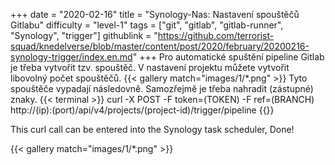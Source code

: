+++
date = "2020-02-16"
title = "Synology-Nas: Nastavení spouštěčů Gitlabu"
difficulty = "level-1"
tags = ["git", "gitlab", "gitlab-runner", "Synology", "trigger"]
githublink = "https://github.com/terrorist-squad/knedelverse/blob/master/content/post/2020/february/20200216-synology-trigger/index.en.md"
+++
Pro automatické spuštění pipeline Gitlab je třeba vytvořit tzv. spouštěč. V nastavení projektu můžete vytvořit libovolný počet spouštěčů.
{{< gallery match="images/1/*.png" >}}
Tyto spouštěče vypadají následovně. Samozřejmě je třeba nahradit (zástupné) znaky.
{{< terminal >}}
curl -X POST -F token=(TOKEN) -F ref=(BRANCH) http://(ip):(port)/api/v4/projects/(project-id)/trigger/pipeline
{{</terminal >}}

This curl call can be entered into the Synology task scheduler, Done!

{{< gallery match="images/1/*.png" >}}